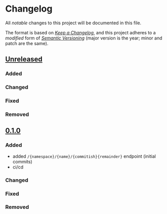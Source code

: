 # Changelog

All _notable_ changes to this project will be documented in this file.

The format is based on _[Keep a Changelog][keepachangelog]_,
and this project adheres to a _modified_ form of _[Semantic Versioning][semver]_
(major version is the year; minor and patch are the same).

## [Unreleased]

### Added

### Changed

### Fixed

### Removed


## [0.1.0]

### Added
- added `/{namespace}/{name}/{commitish}{remainder}` endpoint (initial commits)
- ci/cd

### Changed

### Fixed

### Removed

[Unreleased]: https://github.com/openlawlibrary/stele/compare/v0.1.0...HEAD
[0.1.0]: https://github.com/openlawlibrary/stele/tree/v0.1.0

[keepachangelog]: https://keepachangelog.com/en/1.0.0/
[semver]: https://semver.org/spec/v2.0.0.html